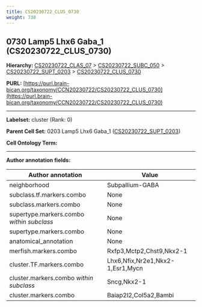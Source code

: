 ```yaml
---
title: CS20230722_CLUS_0730
weight: 730
---
```

## 0730 Lamp5 Lhx6 Gaba_1 (CS20230722_CLUS_0730)
<b>Hierarchy: </b>
[CS20230722_CLAS_07](../CS20230722_CLAS_07) >
[CS20230722_SUBC_050](../CS20230722_SUBC_050) >
[CS20230722_SUPT_0203](../CS20230722_SUPT_0203) >
[CS20230722_CLUS_0730](../CS20230722_CLUS_0730)

**PURL:** [https://purl.brain-bican.org/taxonomy/CCN20230722/CS20230722_CLUS_0730](https://purl.brain-bican.org/taxonomy/CCN20230722/CS20230722_CLUS_0730)

---


**Labelset:** cluster (Rank: 0)

**Parent Cell Set:** 0203 Lamp5 Lhx6 Gaba_1 ([CS20230722_SUPT_0203](../CS20230722_SUPT_0203))



**Cell Ontology Term:** 

[MARKER GENES.]: #


---

[TRANSFERRED ANNOTATIONS.]: #


[AUTHOR ANNOTATION FIELDS.]: #


**Author annotation fields:**

| Author annotation | Value |
|-------------------|-------|
|neighborhood|Subpallium-GABA|
|subclass.tf.markers.combo|None|
|subclass.markers.combo|None|
|supertype.markers.combo _within subclass_|None|
|supertype.markers.combo|None|
|anatomical_annotation|None|
|merfish.markers.combo|Rxfp3,Mctp2,Chst9,Nkx2-1|
|cluster.TF.markers.combo|Lhx6,Nfix,Nr2e1,Nkx2-1,Esr1,Mycn|
|cluster.markers.combo _within subclass_|Sncg,Nkx2-1|
|cluster.markers.combo|Baiap2l2,Col5a2,Bambi|

